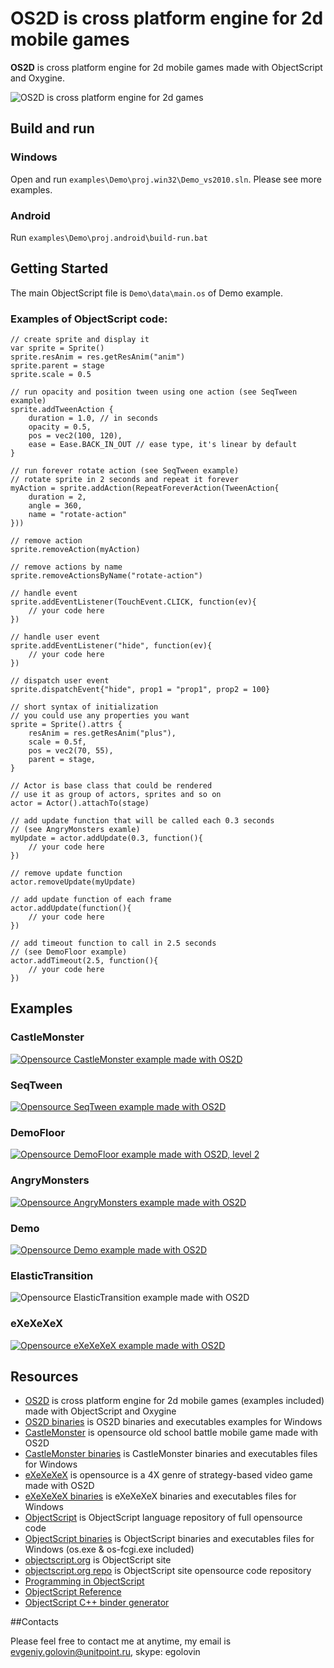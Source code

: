# OS2D is cross platform engine for 2d mobile games

**OS2D** is cross platform engine for 2d mobile games made with ObjectScript and Oxygine.

![OS2D is cross platform engine for 2d games](https://raw.githubusercontent.com/unitpoint/os2d/master/preview.jpg)

## Build and run

### Windows

Open and run <code>examples\Demo\proj.win32\Demo_vs2010.sln</code>. Please see more examples.

### Android

Run <code>examples\Demo\proj.android\build-run.bat</code>

## Getting Started

The main ObjectScript file is <code>Demo\data\main.os</code> of Demo example. 

### Examples of ObjectScript code:

	// create sprite and display it
	var sprite = Sprite()
	sprite.resAnim = res.getResAnim("anim")
	sprite.parent = stage
	sprite.scale = 0.5
	
	// run opacity and position tween using one action (see SeqTween example)
	sprite.addTweenAction {
		duration = 1.0, // in seconds
		opacity = 0.5,
		pos = vec2(100, 120),
		ease = Ease.BACK_IN_OUT // ease type, it's linear by default
	}
	
	// run forever rotate action (see SeqTween example)
	// rotate sprite in 2 seconds and repeat it forever
	myAction = sprite.addAction(RepeatForeverAction(TweenAction{
		duration = 2, 
		angle = 360,
		name = "rotate-action"
	}))
	
	// remove action
	sprite.removeAction(myAction)
	
	// remove actions by name
	sprite.removeActionsByName("rotate-action")
		
	// handle event
	sprite.addEventListener(TouchEvent.CLICK, function(ev){  
		// your code here
	})

	// handle user event
	sprite.addEventListener("hide", function(ev){  
		// your code here
	})
	
	// dispatch user event
	sprite.dispatchEvent{"hide", prop1 = "prop1", prop2 = 100}
	
	// short syntax of initialization
	// you could use any properties you want
	sprite = Sprite().attrs {
		resAnim = res.getResAnim("plus"),
		scale = 0.5f,
		pos = vec2(70, 55),
		parent = stage,
	}
	
	// Actor is base class that could be rendered
	// use it as group of actors, sprites and so on
	actor = Actor().attachTo(stage)
	
	// add update function that will be called each 0.3 seconds
	// (see AngryMonsters examle)
	myUpdate = actor.addUpdate(0.3, function(){
		// your code here
	})

	// remove update function
	actor.removeUpdate(myUpdate)

	// add update function of each frame
	actor.addUpdate(function(){
		// your code here
	})
	
	// add timeout function to call in 2.5 seconds
	// (see DemoFloor example)
	actor.addTimeout(2.5, function(){
		// your code here
	})
	
	
## Examples

### CastleMonster

[![Opensource CastleMonster example made with OS2D](https://raw.githubusercontent.com/unitpoint/CastleMonster-bin-win/master/CastleMonster-youtube.jpg)](http://www.youtube.com/watch?v=YCaGgk8xEKA)

### SeqTween

[![Opensource SeqTween example made with OS2D](https://raw.githubusercontent.com/unitpoint/os2d-bin-win/master/SeqTween/SeqTween-youtube.jpg)](http://www.youtube.com/watch?v=p5zzlDh7DuI)

### DemoFloor

[![Opensource DemoFloor example made with OS2D, level 2](https://raw.githubusercontent.com/unitpoint/os2d-bin-win/master/DemoFloor/DemoFloor-youtube.jpg)](http://www.youtube.com/watch?v=rJRRq-x2uBI)

### AngryMonsters

[![Opensource AngryMonsters example made with OS2D](https://raw.githubusercontent.com/unitpoint/os2d-bin-win/master/AngryMonsters/AngryMonsters-youtube.jpg)](http://www.youtube.com/watch?v=vlrua_emfPM)

### Demo

[![Opensource Demo example made with OS2D](https://raw.githubusercontent.com/unitpoint/os2d-bin-win/master/Demo/Demo-youtube.jpg)](http://www.youtube.com/watch?v=w8IdHx2uq0c)

### ElasticTransition

![Opensource ElasticTransition example made with OS2D](https://raw.githubusercontent.com/unitpoint/os2d-bin-win/master/ElasticTransition/ElasticTransition.jpg)

### eXeXeXeX

[![Opensource eXeXeXeX example made with OS2D](https://raw.githubusercontent.com/unitpoint/eXeXeXeX-bin-win/master/eXeXeXeX-youtube.jpg)](http://www.youtube.com/watch?v=W6j5zfvas70)

## Resources

* [OS2D](https://github.com/unitpoint/os2d) is cross platform engine for 2d mobile games (examples included) made with ObjectScript and Oxygine
* [OS2D binaries](https://github.com/unitpoint/os2d-bin-win) is OS2D binaries and executables examples for Windows
* [CastleMonster](https://github.com/unitpoint/CastleMonster) is opensource old school battle mobile game made with OS2D
* [CastleMonster binaries](https://github.com/unitpoint/CastleMonster-bin-win) is CastleMonster binaries and executables files for Windows
* [eXeXeXeX](https://github.com/unitpoint/eXeXeXeX) is opensource is a 4X genre of strategy-based video game made with OS2D
* [eXeXeXeX binaries](https://github.com/unitpoint/eXeXeXeX-bin-win) is eXeXeXeX binaries and executables files for Windows
* [ObjectScript](https://github.com/unitpoint/objectscript) is ObjectScript language repository of full opensource code
* [ObjectScript binaries](https://github.com/unitpoint/objectscript-bin-win) is ObjectScript binaries and executables files for Windows (os.exe & os-fcgi.exe included)
* [objectscript.org](http://objectscript.org) is ObjectScript site
* [objectscript.org repo](https://github.com/unitpoint/objectscript.org) is ObjectScript site opensource code repository
* [Programming in ObjectScript](https://github.com/unitpoint/objectscript/wiki/Programming-in-ObjectScript)
* [ObjectScript Reference](https://github.com/unitpoint/objectscript/wiki/ObjectScript-Reference)
* [ObjectScript C++ binder generator](https://github.com/unitpoint/objectscript/blob/master/src/os-binder-generator.os)


##Contacts

Please feel free to contact me at anytime, my email is evgeniy.golovin@unitpoint.ru, skype: egolovin